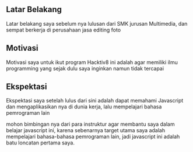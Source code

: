 [//]: # (Ceritakan sedikit tentang latar belakangmu seperti pendidikan terakhir atau pekerjaan sebelumnya)
## Latar Belakang
Latar belakang saya sebelum nya lulusan dari SMK jurusan Multimedia, dan sempat berkerja di perusahaan jasa editing foto


[//]: # (Motivasi apa yang mendorongmu untuk ikut program coding bootcamp di Hacktiv8?)
## Motivasi
Motivasi saya untuk ikut program Hacktiv8 ini adalah agar memiliki ilmu programming yang sejak dulu saya inginkan namun tidak tercapai

[//]: # (Beri tahu kami, apa yang ingin kamu dapatkan di Hacktiv8 dan apa yang ingin kamu capai setelah lulus dari sini?)
## Ekspektasi
Ekspektasi saya setelah lulus dari sini adalah dapat memahami Javascript dan mengaplikasikan nya di dunia kerja, lalu mempelajari bahasa pemrograman lain

[//]: # (Apakah ada hal lain yang ingin disampaikan? Bila ada, kamu bebas untuk menuliskannya)
mohon bimbingan nya dari para instruktur agar membantu saya dalam belajar javascript ini, karena sebenarnya target utama saya adalah mempelajari bahasa-bahasa pemrograman lain, jadi javascript ini adalah batu loncatan pertama saya.
